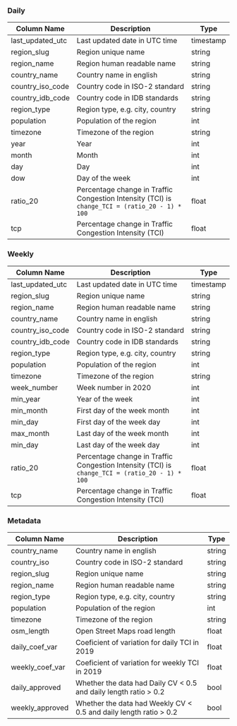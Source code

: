 ### Daily
| Column Name          | Description                                                        |  Type     |
|----------------------|--------------------------------------------------------------------|-----------|
| last_updated_utc     | Last updated date in UTC time                                      | timestamp |
| region_slug          | Region unique name                                                 | string    |
| region_name          | Region human readable name                                         | string    |
| country_name         | Country name in english                                            | string    |
| country_iso_code     | Country code in ISO-2 standard                                     | string    |
| country_idb_code     | Country code in IDB standards                                      | string    |
| region_type          | Region type, e.g. city, country                                    | string    |
| population           | Population of the region                                           | int       |
| timezone             | Timezone of the region                                             | string    |
| year                 | Year                                                               | int       |
| month                | Month                                                              | int       |
| day                  | Day                                                                | int       |
| dow                  | Day of the week                                                    | int       |
| ratio_20             | Percentage change in Traffic Congestion Intensity (TCI) is `change_TCI = (ratio_20 - 1) * 100` | float    |
| tcp                  | Percentage change in Traffic Congestion Intensity (TCI)            | float    |

### Weekly
| Column Name          | Description                                                        |  Type     |
|----------------------|--------------------------------------------------------------------|-----------|
| last_updated_utc     | Last updated date in UTC time                                      | timestamp |
| region_slug          | Region unique name                                                 | string    |
| region_name          | Region human readable name                                         | string    |
| country_name         | Country name in english                                            | string    |
| country_iso_code     | Country code in ISO-2 standard                                     | string    |
| country_idb_code     | Country code in IDB standards                                      | string    |
| region_type          | Region type, e.g. city, country                                    | string    |
| population           | Population of the region                                           | int       |
| timezone             | Timezone of the region                                             | string    |
| week_number          | Week number in 2020                                                | int       |
| min_year             | Year of the week                                                   | int       |
| min_month            | First day of the week month                                        | int       |
| min_day              | First day of the week day                                          | int       |
| max_month            | Last day of the week month                                         | int       |
| min_day              | Last day of the week day                                           | int       |
| ratio_20             | Percentage change in Traffic Congestion Intensity (TCI) is `change_TCI = (ratio_20 - 1) * 100` | float    |
| tcp                  | Percentage change in Traffic Congestion Intensity (TCI)            | float    |

### Metadata
| Column Name          | Description                                                        |  Type     |
|----------------------|--------------------------------------------------------------------|-----------|
| country_name         | Country name in english                                            | string    |
| country_iso          | Country code in ISO-2 standard                                     | string    |
| region_slug          | Region unique name                                                 | string    |
| region_name          | Region human readable name                                         | string    |
| region_type          | Region type, e.g. city, country                                    | string    |
| population           | Population of the region                                           | int       |
| timezone             | Timezone of the region                                             | string    |
| osm_length           | Open Street Maps road length                                       | float     |
| daily_coef_var       | Coeficient of variation for daily TCI in 2019                      | float     |
| weekly_coef_var      | Coeficient of variation for weekly TCI in 2019                     | float     |
| daily_approved       | Whether the data had Daily CV < 0.5 and daily length ratio > 0.2   | bool      |
| weekly_approved      | Whether the data had Weekly CV < 0.5 and daily length ratio > 0.2  | bool      |
																																																																																		
